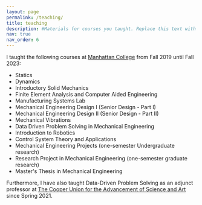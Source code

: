 ```yaml
---
layout: page
permalink: /teaching/
title: teaching
description: #Materials for courses you taught. Replace this text with your description.
nav: true
nav_order: 6
---
```


I taught the following courses at <a href="https://manhattan.edu/">Manhattan College</a> from Fall 2019 until Fall 2023:

- Statics
- Dynamics
- Introductory Solid Mechanics
- Finite Element Analysis and Computer Aided Engineering
- Manufacturing Systems Lab
- Mechanical Engineering Design I  (Senior Design - Part I)
- Mechanical Engineering Design II (Senior Design - Part II)
- Mechanical Vibrations
- Data Driven Problem Solving in Mechanical Engineering
- Introduction to Robotics
- Control System Theory and Applications
- Mechanical Engineering Projects (one-semester Undergraduate research)
- Research Project in Mechanical Engineering (one-semester graduate research)
- Master's Thesis in Mechanical Engineering


Furthermore, I have also taught Data-Driven Problem Solving as an adjunct professor at <a href="https://cooper.edu/welcome">The Cooper Union for the Advancement of Science and Art</a> since Spring 2021.